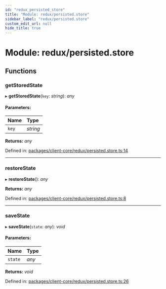 ```yaml
---
id: "redux_persisted_store"
title: "Module: redux/persisted.store"
sidebar_label: "redux/persisted.store"
custom_edit_url: null
hide_title: true
---
```


# Module: redux/persisted.store

## Functions

### getStoredState

▸ **getStoredState**(`key`: *string*): *any*

#### Parameters:

Name | Type |
:------ | :------ |
`key` | *string* |

**Returns:** *any*

Defined in: [packages/client-core/redux/persisted.store.ts:14](https://github.com/xr3ngine/xr3ngine/blob/56376a778/packages/client-core/redux/persisted.store.ts#L14)

___

### restoreState

▸ **restoreState**(): *any*

**Returns:** *any*

Defined in: [packages/client-core/redux/persisted.store.ts:8](https://github.com/xr3ngine/xr3ngine/blob/56376a778/packages/client-core/redux/persisted.store.ts#L8)

___

### saveState

▸ **saveState**(`state`: *any*): *void*

#### Parameters:

Name | Type |
:------ | :------ |
`state` | *any* |

**Returns:** *void*

Defined in: [packages/client-core/redux/persisted.store.ts:26](https://github.com/xr3ngine/xr3ngine/blob/56376a778/packages/client-core/redux/persisted.store.ts#L26)
